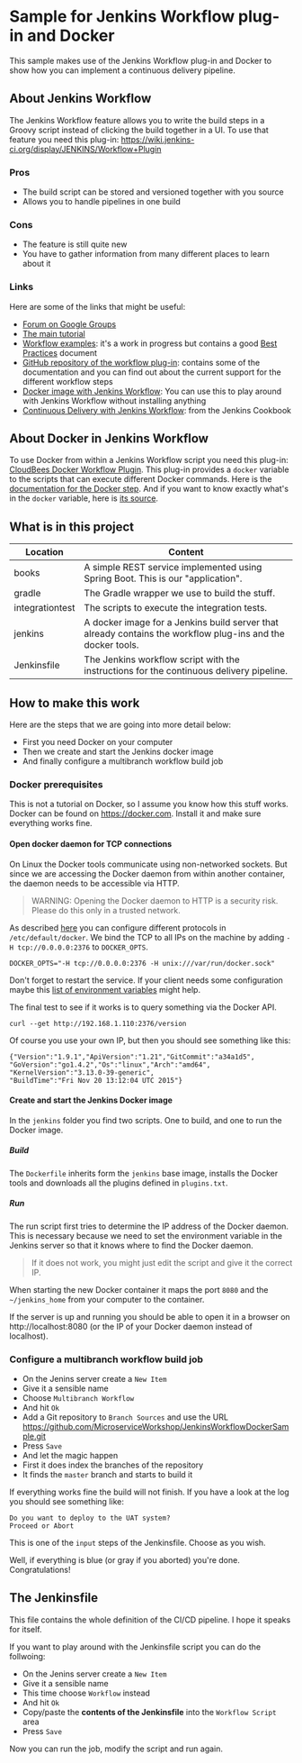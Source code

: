 # Sample for Jenkins Workflow plug-in and Docker

This sample makes use of the Jenkins Workflow plug-in and Docker to show how you can implement a continuous delivery pipeline.

## About Jenkins Workflow

The Jenkins Workflow feature allows you to write the build steps in a Groovy script instead of clicking the build together in a UI. To use that feature you need this plug-in:
https://wiki.jenkins-ci.org/display/JENKINS/Workflow+Plugin

### Pros
* The build script can be stored and versioned together with you source
* Allows you to handle pipelines in one build

### Cons
* The feature is still quite new
* You have to gather information from many different places to learn about it

### Links
Here are some of the links that might be useful:

* [Forum on Google Groups](https://groups.google.com/forum/#!topicsearchin/jenkinsci-users/workflow)
* [The main tutorial](https://github.com/jenkinsci/workflow-plugin/blob/master/TUTORIAL.md)
* [Workflow examples](https://github.com/jenkinsci/workflow-examples): it's a work in progress but contains a good [Best Practices](https://github.com/jenkinsci/workflow-examples/blob/master/docs/BEST_PRACTICES.md) document
* [GitHub repository of the workflow plug-in](https://github.com/jenkinsci/workflow-plugin): contains some of the documentation and you can find out about the current support for the different workflow steps
* [Docker image with Jenkins Workflow](https://github.com/jenkinsci/workflow-plugin/blob/master/demo/README.md): You can use this to play around with Jenkins Workflow without installing anything
* [Continuous Delivery with Jenkins Workflow](http://documentation.cloudbees.com/docs/cookbook/_continuous_delivery_with_jenkins_workflow.html): from the Jenkins Cookbook

## About Docker in Jenkins Workflow

To use Docker from within a Jenkins Workflow script you need this plug-in:
[CloudBees Docker Workflow Plugin](https://wiki.jenkins-ci.org/display/JENKINS/CloudBees+Docker+Workflow+Plugin).
This plug-in provides a `docker` variable to the scripts that can execute different Docker commands. Here is the [documentation for the Docker step](http://documentation.cloudbees.com/docs/cje-user-guide/docker-workflow.html). And if you want to know exactly what's in the `docker` variable, here is [its source](https://github.com/jenkinsci/docker-workflow-plugin/blob/master/src/main/resources/org/jenkinsci/plugins/docker/workflow/Docker.groovy).

## What is in this project

|Location        |Content|
|----------------|-------|
|books           | A simple REST service implemented using Spring Boot. This is our "application".|
|gradle          | The Gradle wrapper we use to build the stuff.|
|integrationtest | The scripts to execute the integration tests.|
|jenkins         | A docker image for a Jenkins build server that already contains the workflow plug-ins and the docker tools.|
|Jenkinsfile     | The Jenkins workflow script with the instructions for the continuous delivery pipeline. |

## How to make this work

Here are the steps that we are going into more detail below:

* First you need Docker on your computer
* Then we create and start the Jenkins docker image
* And finally configure a multibranch workflow build job

### Docker prerequisites

This is not a tutorial on Docker, so I assume you know how this stuff works.
Docker can be found on https://docker.com. Install it and make sure everything works fine.

#### Open docker daemon for TCP connections
On Linux the Docker tools communicate using non-networked sockets. But since we are accessing the Docker daemon from within another container, the daemon needs to be accessible via HTTP.

> WARNING: Opening the Docker daemon to HTTP is a security risk. Please do this only in a trusted network.

As described [here](https://docs.docker.com/engine/articles/configuring/#configuring-docker) you can configure different protocols in `/etc/default/docker`. We bind the TCP to all IPs on the machine by adding `-H tcp://0.0.0.0:2376` to `DOCKER_OPTS`.

    DOCKER_OPTS="-H tcp://0.0.0.0:2376 -H unix:///var/run/docker.sock"

Don't forget to restart the service. If your client needs some configuration maybe this [list of environment variables](https://docs.docker.com/engine/reference/commandline/cli/#environment-variables) might help.

The final test to see if it works is to query something via the Docker API.

    curl --get http://192.168.1.110:2376/version

Of course you use your own IP, but then you should see something like this:

    {"Version":"1.9.1","ApiVersion":"1.21","GitCommit":"a34a1d5",
    "GoVersion":"go1.4.2","Os":"linux","Arch":"amd64",
    "KernelVersion":"3.13.0-39-generic",
    "BuildTime":"Fri Nov 20 13:12:04 UTC 2015"}

#### Create and start the Jenkins Docker image

In the `jenkins` folder you find two scripts. One to build, and one to run the Docker image.

##### Build

The `Dockerfile` inherits form the `jenkins` base image, installs the Docker tools and downloads all the plugins defined in `plugins.txt`.

##### Run

The run script first tries to determine the IP address of the Docker daemon. This is necessary because we need to set the environment variable in the Jenkins server so that it knows where to find the Docker daemon.

> If it does not work, you might just edit the script and give it the correct IP.

When starting the new Docker container it maps the port `8080` and the `~/jenkins_home` from your computer to the container.

If the server is up and running you should be able to open it in a browser on http://localhost:8080 (or the IP of your Docker daemon instead of localhost).


### Configure a multibranch workflow build job

* On the Jenins server create a `New Item`
* Give it a sensible name
* Choose `Multibranch Workflow`
* And hit `Ok`
* Add a Git repository to `Branch Sources` and use the URL https://github.com/MicroserviceWorkshop/JenkinsWorkflowDockerSample.git
* Press `Save`
* And let the magic happen
 * First it does index the branches of the repository
 * It finds the `master` branch and starts to build it

If everything works fine the build will not finish. If you have a look at the log you should see something like:

    Do you want to deploy to the UAT system?
    Proceed or Abort

This is one of the `input` steps of the Jenkinsfile. Choose as you wish.

Well, if everything is blue (or gray if you aborted) you're done. Congratulations!

## The Jenkinsfile

This file contains the whole definition of the CI/CD pipeline. I hope it speaks for itself.

If you want to play around with the Jenkinsfile script you can do the follwoing:

* On the Jenins server create a `New Item`
* Give it a sensible name
* This time choose `Workflow` instead
* And hit `Ok`
* Copy/paste the **contents of the Jenkinsfile** into the `Workflow Script` area
* Press `Save`

Now you can run the job, modify the script and run again.
